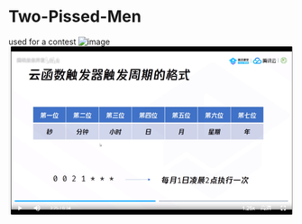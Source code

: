 # Two-Pissed-Men
used for a contest
![image](https://raw.githubusercontent.com/greenhand-debug/Two-Pissed-Men/blob/master/img/%E6%95%B0%E6%8D%AE%E5%BA%93%E6%9D%83%E9%99%90.png)
![image](https://github.com/greenhand-debug/Two-Pissed-Men/blob/master/img/%E8%A7%A6%E5%8F%91%E5%99%A8%E5%91%A8%E6%9C%9F%E6%A0%BC%E5%BC%8F.png)
